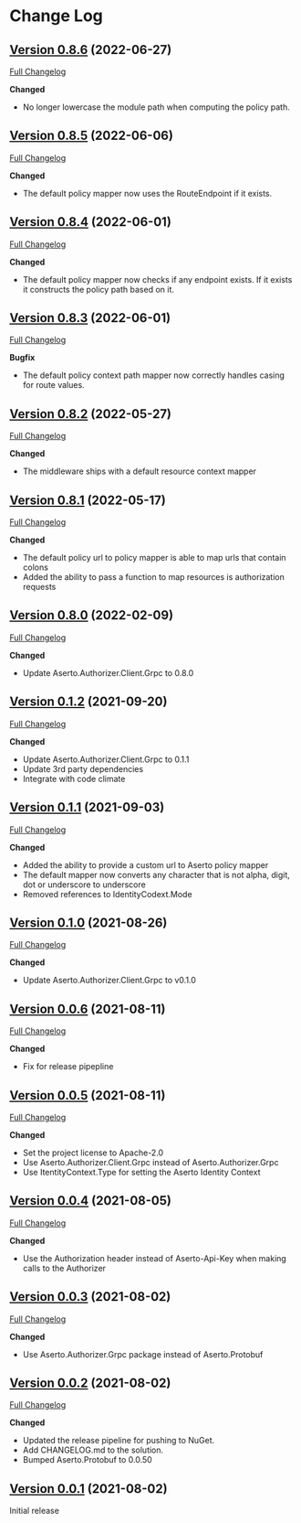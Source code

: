 # Change Log

## [Version 0.8.6](https://github.com/aserto-dev/aserto-dotnet/tree/v0.8.6) (2022-06-27)
[Full Changelog](https://github.com/aserto-dev/aserto-dotnet/compare/v0.8.5...v0.8.6)

**Changed**
- No longer lowercase the module path when computing the policy path.

## [Version 0.8.5](https://github.com/aserto-dev/aserto-dotnet/tree/v0.8.5) (2022-06-06)
[Full Changelog](https://github.com/aserto-dev/aserto-dotnet/compare/v0.8.4...v0.8.5)

**Changed**
- The default policy mapper now uses the RouteEndpoint if it exists.


## [Version 0.8.4](https://github.com/aserto-dev/aserto-dotnet/tree/v0.8.4) (2022-06-01)
[Full Changelog](https://github.com/aserto-dev/aserto-dotnet/compare/v0.8.3...v0.8.4)

**Changed**
- The default policy mapper now checks if any endpoint exists. If it exists it constructs the policy path based on it.


## [Version 0.8.3](https://github.com/aserto-dev/aserto-dotnet/tree/v0.8.3) (2022-06-01)
[Full Changelog](https://github.com/aserto-dev/aserto-dotnet/compare/v0.8.2...v0.8.3)

**Bugfix**
- The default policy context path mapper now correctly handles casing for route values.

## [Version 0.8.2](https://github.com/aserto-dev/aserto-dotnet/tree/v0.8.2) (2022-05-27)
[Full Changelog](https://github.com/aserto-dev/aserto-dotnet/compare/v0.8.1...v0.8.2)

**Changed**
- The middleware ships with a default resource context mapper


## [Version 0.8.1](https://github.com/aserto-dev/aserto-dotnet/tree/v0.8.1) (2022-05-17)
[Full Changelog](https://github.com/aserto-dev/aserto-dotnet/compare/v0.8.0...v0.8.1)

**Changed**
- The default policy url to policy mapper is able to map urls that contain colons
- Added the ability to pass a function to map resources is authorization requests


## [Version 0.8.0](https://github.com/aserto-dev/aserto-dotnet/tree/v0.8.0) (2022-02-09)
[Full Changelog](https://github.com/aserto-dev/aserto-dotnet/compare/v0.1.2...v0.8.0)

**Changed**
- Update Aserto.Authorizer.Client.Grpc to 0.8.0

## [Version 0.1.2](https://github.com/aserto-dev/aserto-dotnet/tree/v0.1.2) (2021-09-20)
[Full Changelog](https://github.com/aserto-dev/aserto-dotnet/compare/v0.1.1...v0.1.2)

**Changed**
- Update Aserto.Authorizer.Client.Grpc to 0.1.1
- Update 3rd party dependencies
- Integrate with code climate

## [Version 0.1.1](https://github.com/aserto-dev/aserto-dotnet/tree/v0.1.1) (2021-09-03)
[Full Changelog](https://github.com/aserto-dev/aserto-dotnet/compare/v0.1.0...v0.1.1)

**Changed**
- Added the ability to provide a custom url to Aserto policy mapper
- The default mapper now converts any character that is not alpha, digit, dot or underscore to underscore
- Removed references to IdentityCodext.Mode

## [Version 0.1.0](https://github.com/aserto-dev/aserto-dotnet/tree/v0.1.0) (2021-08-26)
[Full Changelog](https://github.com/aserto-dev/aserto-dotnet/compare/v0.0.6...v0.1.0)

**Changed**
- Update Aserto.Authorizer.Client.Grpc to v0.1.0 

## [Version 0.0.6](https://github.com/aserto-dev/aserto-dotnet/tree/v0.0.6) (2021-08-11)
[Full Changelog](https://github.com/aserto-dev/aserto-dotnet/compare/v0.0.5...v0.0.6)

**Changed**
- Fix for release pipepline

## [Version 0.0.5](https://github.com/aserto-dev/aserto-dotnet/tree/v0.0.5) (2021-08-11)
[Full Changelog](https://github.com/aserto-dev/aserto-dotnet/compare/v0.0.4...v0.0.5)

**Changed**
- Set the project license to Apache-2.0
- Use Aserto.Authorizer.Client.Grpc instead of Aserto.Authorizer.Grpc
- Use ItentityContext.Type for setting the Aserto Identity Context

## [Version 0.0.4](https://github.com/aserto-dev/aserto-dotnet/tree/v0.0.4) (2021-08-05)
[Full Changelog](https://github.com/aserto-dev/aserto-dotnet/compare/v0.0.3...v0.0.4)

**Changed**
- Use the Authorization header instead of Aserto-Api-Key when making calls to the Authorizer

## [Version 0.0.3](https://github.com/aserto-dev/aserto-dotnet/tree/v0.0.3) (2021-08-02)
[Full Changelog](https://github.com/aserto-dev/aserto-dotnet/compare/v0.0.2...v0.0.3)

**Changed**
- Use Aserto.Authorizer.Grpc package instead of Aserto.Protobuf 

## [Version 0.0.2](https://github.com/aserto-dev/aserto-dotnet/tree/v0.0.2) (2021-08-02)
[Full Changelog](https://github.com/aserto-dev/aserto-dotnet/compare/v0.0.1...v0.0.2)

**Changed**
- Updated the release pipeline for pushing to NuGet.
- Add CHANGELOG.md to the solution.
- Bumped Aserto.Protobuf to 0.0.50

## [Version 0.0.1](https://github.com/aserto-dev/aserto-dotnet/tree/v0.0.1) (2021-08-02)

Initial release